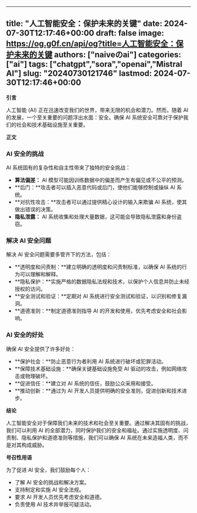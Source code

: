 
---
title: "人工智能安全：保护未来的关键"
date: 2024-07-30T12:17:46+00:00
draft: false
image: https://og.g0f.cn/api/og?title=人工智能安全：保护未来的关键
authors: ["naiveのai"]
categories: ["ai"]
tags: ["chatgpt","sora","openai","Mistral AI"]
slug: "20240730121746"
lastmod: 2024-07-30T12:17:46+00:00
---
**引言**

人工智能 (AI) 正在迅速改变我们的世界，带来无限的机会和潜力。然而，随着 AI 的发展，一个至关重要的问题浮出水面：安全。确保 AI 系统安全可靠对于保护我们的社会和技术基础设施至关重要。

**正文**

### AI 安全的挑战

AI 系统固有的复杂性和自主性带来了独特的安全挑战：

- **算法偏差：** AI 模型可能因训练数据中的偏差而产生有偏见或不公平的预测。
- **后门：**攻击者可以插入恶意代码或后门，使他们能够控制或操纵 AI 系统。
- **对抗性攻击：**攻击者可以通过提供精心设计的输入来欺骗 AI 系统，使其做出错误的决策。
- **隐私泄露：** AI 系统收集和处理大量数据，这可能会导致隐私泄露和身份盗窃。

### 解决 AI 安全问题

解决 AI 安全问题需要多管齐下的方法，包括：

- **透明度和问责制：**建立明确的透明度和问责制标准，以确保 AI 系统的行为可以理解和解释。
- **隐私保护：**实施严格的数据隐私法规和技术，以保护个人信息并防止未经授权的访问。
- **安全测试和验证：**定期对 AI 系统进行安全测试和验证，以识别和修复漏洞。
- **道德准则：**制定道德准则指导 AI 的开发和使用，优先考虑安全和社会影响。

### AI 安全的好处

确保 AI 安全提供了许多好处：

- **保护社会：**防止恶意行为者利用 AI 系统进行破坏或犯罪活动。
- **保障技术基础设施：**确保关键基础设施免受 AI 驱动的攻击，例如网络攻击或物理破坏。
- **促进信任：**建立对 AI 系统的信任，鼓励公众采用和接受。
- **推动创新：**通过为 AI 开发人员提供明确的安全准则，促进创新和技术进步。

**结论**

人工智能安全对于保障我们未来的技术和社会至关重要。通过解决其固有的挑战，我们可以利用 AI 的全部潜力，同时保护我们的安全和福祉。通过实施透明度、问责制、隐私保护和道德准则等措施，我们可以确保 AI 系统在未来造福人类，而不是对其构成威胁。

**号召性用语**

为了促进 AI 安全，我们鼓励每个人：

- 了解 AI 安全的挑战和解决方案。
- 支持制定和实施 AI 安全法规。
- 要求 AI 开发人员优先考虑安全和道德。
- 负责使用 AI 技术并举报可疑活动。